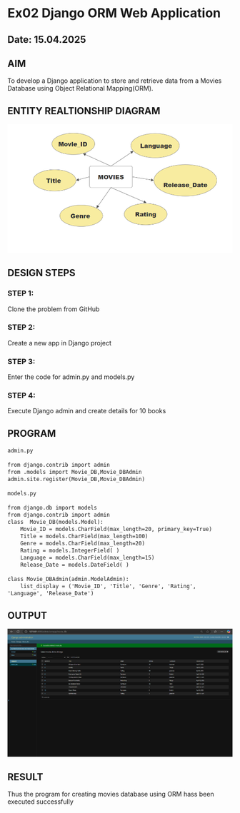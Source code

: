 # Ex02 Django ORM Web Application
## Date: 15.04.2025

## AIM
To develop a Django application to store and retrieve data from a Movies Database using Object Relational Mapping(ORM).

## ENTITY REALTIONSHIP DIAGRAM
![alt text](<Screenshot 2025-04-15 224655.png>)

## DESIGN STEPS

### STEP 1:
Clone the problem from GitHub

### STEP 2:
Create a new app in Django project

### STEP 3:
Enter the code for admin.py and models.py

### STEP 4:
Execute Django admin and create details for 10 books

## PROGRAM
```
admin.py

from django.contrib import admin 
from .models import Movie_DB,Movie_DBAdmin 
admin.site.register(Movie_DB,Movie_DBAdmin)

models.py

from django.db import models 
from django.contrib import admin 
class  Movie_DB(models.Model): 
    Movie_ID = models.CharField(max_length=20, primary_key=True) 
    Title = models.CharField(max_length=100) 
    Genre = models.CharField(max_length=20) 
    Rating = models.IntegerField( ) 
    Language = models.CharField(max_length=15) 
    Release_Date = models.DateField( ) 

class Movie_DBAdmin(admin.ModelAdmin): 
    list_display = ('Movie_ID', 'Title', 'Genre', 'Rating', 'Language', 'Release_Date') 
```

## OUTPUT
![alt text](<Screenshot 2025-04-15 222606.png>)
## RESULT
Thus the program for creating movies database using ORM hass been executed successfully
